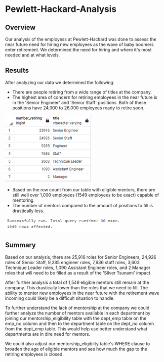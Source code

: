 # Pewlett-Hackard-Analysis
## Overview
Our analysis of the employess at Pewlett-Hackard was done to assess the near future need for hiring new employees as the wave of baby boomers enter retirement. We determined the need for hiring and where it's most needed and at what levels. 

## Results 
After analyzing our data we determined the following:
- There are people retiring from a wide range of titles at the company.
- The highest area of concern for retiring employees in the near future is in the 'Senior Engineer' and 'Senior Staff' positions. Both of these positions have 24,000 to 26,000 employees ready to retire soon.

![Retiring Employee Count by Title](https://github.com/Trevor-Jackson94/Pewlett-Hackard-Analysis/blob/main/Images/Retiring%20Employee%20Count%20by%20Title.PNG)

- Based on the row count from our table with eligible mentors, there are still well over 1,000 employees (1549 employees to be exact) capable of mentoring. 
- The number of mentors compared to the amount of positions to fill is drastically less.

![Potential Unique Eligible Mentors](https://github.com/Trevor-Jackson94/Pewlett-Hackard-Analysis/blob/main/Images/Potential%20Eligible%20Mentors.PNG)

## Summary
Based on our analysis, there are 25,916 roles for Senior Engineers, 24,926 roles of Senior Staff, 9,285 engineer roles, 7,636 staff roles, 3,603 Technique Leader roles, 1,090 Assistant Engineer roles, and 2 Manager roles that will need to be filled as a result of the 'Silver Tsunami' impact. 

After further analysis a total of 1,549 eligible mentors still remain at the company. This drastically lower than the roles that we need to fill. The ability to mentor new employees in the near future with the retirement wave incoming could likely be a difficult situation to handle. 

To further understand the lack of mentorship at the company we could further analyze the number of mentors available in each department by joining our mentorship_eligibility table with the dept_emp table on the emp_no column and then to the department table on the dept_no column from the dept_emp table. This would help use better understand what departments are in dire need for mentors. 

We could also adjust our mentorship_eligibilty table's WHERE clause to broaden the age of eligible mentors and see how much the gap to the retiring employees is closed.

